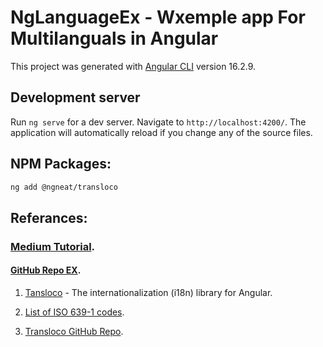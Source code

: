 # NgLanguageEx - Wxemple app For Multilanguals in Angular

This project was generated with [Angular CLI](https://github.com/angular/angular-cli) version 16.2.9.

## Development server

Run `ng serve` for a dev server. Navigate to `http://localhost:4200/`. The application will automatically reload if you change any of the source files.

## NPM Packages:
```sh
ng add @ngneat/transloco
```

## Referances:

### [Medium Tutorial](https://medium.com/angular-in-depth/a-complete-guide-to-angular-multilingual-application-91f431f0f12c).

#### [GitHub Repo EX](https://github.com/hossein13m/angular-multi-lingual).

1. [Tansloco](https://ngneat.github.io/transloco/) -  The internationalization (i18n) library for Angular.

2. [List of ISO 639-1 codes](https://en.wikipedia.org/wiki/List_of_ISO_639-1_codes#).

3. [Transloco GitHub Repo](https://github.com/ngneat/transloco).
